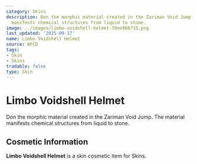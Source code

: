 ```yaml
---
category: Skins
description: Don the morphic material created in the Zariman Void Jump. The material
  manifests chemical structures from liquid to stone.
image: ../images/limbo-voidshell-helmet-70ee966715.png
last_updated: '2025-09-17'
name: Limbo Voidshell Helmet
source: WFCD
tags:
- Skin
- Skins
tradable: false
type: Skin
---
```


# Limbo Voidshell Helmet

Don the morphic material created in the Zariman Void Jump. The material manifests chemical structures from liquid to stone.

## Cosmetic Information

**Limbo Voidshell Helmet** is a skin cosmetic item for Skins.

